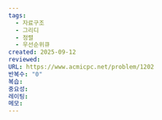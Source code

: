 ```yaml
---
tags:
  - 자료구조
  - 그리디
  - 정렬
  - 우선순위큐
created: 2025-09-12
reviewed:
URL: https://www.acmicpc.net/problem/1202
반복수: "0"
복습:
중요성:
레이팅:
메모:
---
```

